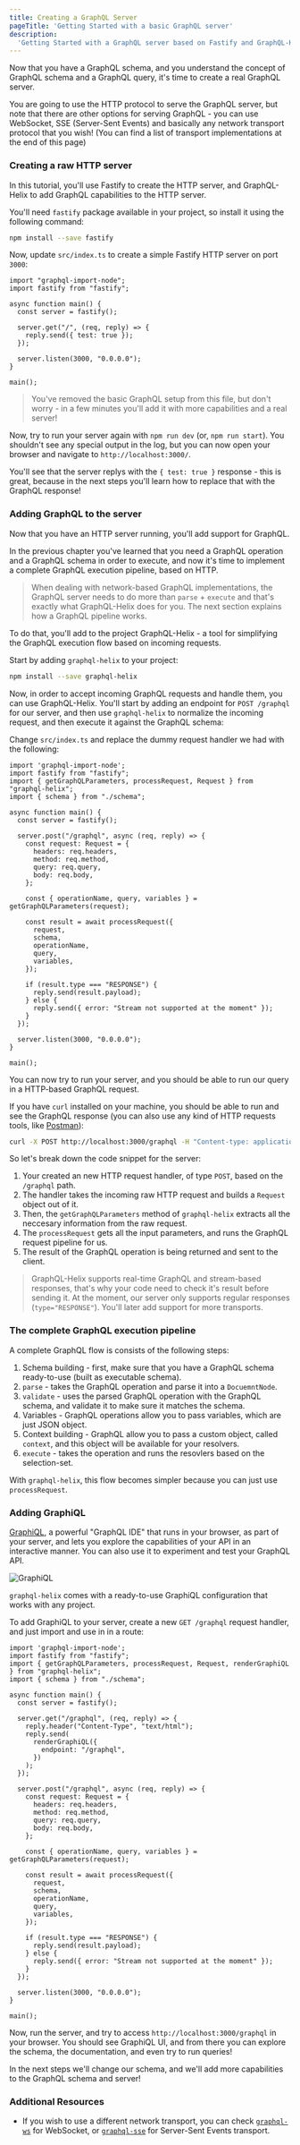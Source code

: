 ```yaml
---
title: Creating a GraphQL Server
pageTitle: 'Getting Started with a basic GraphQL server'
description:
  'Getting Started with a GraphQL server based on Fastify and GraphQL-Helix'
---
```


Now that you have a GraphQL schema, and you understand the concept of GraphQL schema and a GraphQL query, it's time to create a real GraphQL server.

You are going to use the HTTP protocol to serve the GraphQL server, but note that there are other options for serving GraphQL - you can use WebSocket, SSE (Server-Sent Events) and basically any network transport protocol that you wish! (You can find a list of transport implementations at the end of this page)

### Creating a raw HTTP server

In this tutorial, you'll use Fastify to create the HTTP server, and GraphQL-Helix to add GraphQL capabilities to the HTTP server.

<Instruction>

You'll need `fastify` package available in your project, so install it using the following command:

```bash
npm install --save fastify
```

</Instruction>

<Instruction>

Now, update `src/index.ts` to create a simple Fastify HTTP server on port `3000`: 

```typescript{2,5-11}(path="hackernews-node-ts/src/index.ts")
import "graphql-import-node";
import fastify from "fastify";

async function main() {
  const server = fastify();

  server.get("/", (req, reply) => {
    reply.send({ test: true });
  });

  server.listen(3000, "0.0.0.0");
}

main();
```

</Instruction>

> You've removed the basic GraphQL setup from this file, but don't worry - in a few minutes you'll add it with more capabilities and a real server!

Now, try to run your server again with `npm run dev` (or, `npm run start`). You shouldn't see any special output in the log, but you can now open your browser and navigate to `http://localhost:3000/`. 

You'll see that the server replys with the `{ test: true }` response - this is great, because in the next steps you'll learn how to replace that with the GraphQL response!

### Adding GraphQL to the server

Now that you have an HTTP server running, you'll add support for GraphQL. 

In the previous chapter you've learned that you need a GraphQL operation and a GraphQL schema in order to execute, and now it's time to implement a complete GraphQL execution pipeline, based on HTTP. 

> When dealing with network-based GraphQL implementations, the GraphQL server needs to do more than `parse` + `execute` and that's exactly what GraphQL-Helix does for you. The next section explains how a GraphQL pipeline works.

To do that, you'll add to the project GraphQL-Helix - a tool for simplifying the GraphQL execution flow based on incoming requests.

<Instruction>

Start by adding `graphql-helix` to your project:

```bash
npm install --save graphql-helix
```

</Instruction>

Now, in order to accept incoming GraphQL requests and handle them, you can use GraphQL-Helix. You'll start by adding an endpoint for `POST /graphql` for our server, and then use `graphql-helix` to normalize the incoming request, and then execute it against the GraphQL schema:

<Instruction>

Change `src/index.ts` and replace the dummy request handler we had with the following:

```typescript{3,4,9-32}(path="hackernews-node-ts/src/index.ts")
import 'graphql-import-node';
import fastify from "fastify";
import { getGraphQLParameters, processRequest, Request } from "graphql-helix";
import { schema } from "./schema";

async function main() {
  const server = fastify();

  server.post("/graphql", async (req, reply) => {
    const request: Request = {
      headers: req.headers,
      method: req.method,
      query: req.query,
      body: req.body,
    };

    const { operationName, query, variables } = getGraphQLParameters(request);

    const result = await processRequest({
      request,
      schema,
      operationName,
      query,
      variables,
    });

    if (result.type === "RESPONSE") {
      reply.send(result.payload);
    } else {
      reply.send({ error: "Stream not supported at the moment" });
    }
  });

  server.listen(3000, "0.0.0.0");
}

main();
```

</Instruction>

You can now try to run your server, and you should be able to run our query in a HTTP-based GraphQL request. 

<Instruction>

If you have `curl` installed on your machine, you should be able to run and see the GraphQL response (you can also use any kind of HTTP requests tools, like [Postman](https://www.postman.com/)):

```bash
curl -X POST http://localhost:3000/graphql -H "Content-type: application/json" --data-raw '{"query": "query { info }"}'
```
</Instruction>

So let's break down the code snippet for the server:

1. Your created an new HTTP request handler, of type `POST`, based on the `/graphql` path. 
1. The handler takes the incoming raw HTTP request and builds a `Request` object out of it.
1. Then, the `getGraphQLParameters` method of `graphql-helix` extracts all the neccesary information from the raw request. 
1. The `processRequest` gets all the input parameters, and runs the GraphQL request pipeline for us.
1. The result of the GraphQL operation is being returned and sent to the client.  

> GraphQL-Helix supports real-time GraphQL and stream-based responses, that's why your code need to check it's result before sending it. At the moment, our server only supports regular responses (`type="RESPONSE"`). You'll later add support for more transports.  

### The complete GraphQL execution pipeline

A complete GraphQL flow is consists of the following steps:

1. Schema building - first, make sure that you have a GraphQL schema ready-to-use (built as executable schema). 
1. `parse` - takes the GraphQL operation and parse it into a `DocuemntNode`.
1. `validate` - uses the parsed GraphQL operation with the GraphQL schema, and validate it to make sure it matches the schema.
1. Variables - GraphQL operations allow you to pass variables, which are just JSON object. 
1. Context building - GraphQL allow you to pass a custom object, called `context`, and this object will be available for your resolvers. 
1. `execute` - takes the operation and runs the resovlers based on the selection-set.

With `graphql-helix`, this flow becomes simpler because you can just use `processRequest`.

### Adding GraphiQL

[GraphiQL](https://github.com/graphql/graphiql), a powerful "GraphQL IDE" that runs in your browser, as part of your server, and lets you explore the capabilities of your API in an interactive manner. You can also use it to experiment and test your GraphQL API.

![GraphiQL](https://i.imgur.com/x0WbzF8.png)

`graphql-helix` comes with a ready-to-use GraphiQL configuration that works with any project.

<Instruction>

To add GraphiQL to your server, create a new `GET /graphql` request handler, and just import and use in in a route:

```typescript{3,9-17}(path="hackernews-node-ts/src/index.ts")
import 'graphql-import-node';
import fastify from "fastify";
import { getGraphQLParameters, processRequest, Request, renderGraphiQL } from "graphql-helix";
import { schema } from "./schema";

async function main() {
  const server = fastify();

  server.get("/graphql", (req, reply) => {
    reply.header("Content-Type", "text/html");
    reply.send(
      renderGraphiQL({
        endpoint: "/graphql",
      })
    );
  });

  server.post("/graphql", async (req, reply) => {
    const request: Request = {
      headers: req.headers,
      method: req.method,
      query: req.query,
      body: req.body,
    };

    const { operationName, query, variables } = getGraphQLParameters(request);

    const result = await processRequest({
      request,
      schema,
      operationName,
      query,
      variables,
    });

    if (result.type === "RESPONSE") {
      reply.send(result.payload);
    } else {
      reply.send({ error: "Stream not supported at the moment" });
    }
  });

  server.listen(3000, "0.0.0.0");
}

main();
```

</Instruction>

Now, run the server, and try to access `http://localhost:3000/graphql` in your browser. You should see GraphiQL UI, and from there you can explore the schema, the documentation, and even try to run queries! 

In the next steps we'll change our schema, and we'll add more capabilities to the GraphQL schema and server!

### Additional Resources

* If you wish to use a different network transport, you can check [`graphql-ws`](https://github.com/enisdenjo/graphql-ws) for WebSocket, or [`graphql-sse`](https://github.com/enisdenjo/graphql-sse) for Server-Sent Events transport.



